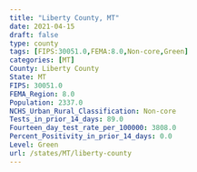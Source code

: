 ```yaml
---
title: "Liberty County, MT"
date: 2021-04-15
draft: false
type: county
tags: [FIPS:30051.0,FEMA:8.0,Non-core,Green]
categories: [MT]
County: Liberty County
State: MT
FIPS: 30051.0
FEMA_Region: 8.0
Population: 2337.0
NCHS_Urban_Rural_Classification: Non-core
Tests_in_prior_14_days: 89.0
Fourteen_day_test_rate_per_100000: 3808.0
Percent_Positivity_in_prior_14_days: 0.0
Level: Green
url: /states/MT/liberty-county
---
```



